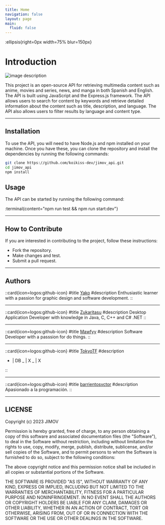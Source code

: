 ```yaml
---
title: Home
navigation: false
layout: page
main:
  fluid: false
---
```


:ellipsis{right=0px width=75% blur=150px}

# Introduction

![image description](https://3649716663-files.gitbook.io/~/files/v0/b/gitbook-x-prod.appspot.com/o/spaces%2FJTaA8UtbQA9Mn3IKor1y%2Fuploads%2Fgit-blob-e0e7378a871952c062a51ff5ccb7028f35440fce%2FJIMOV_logo.png?alt=media)

This project is an open-source API for retrieving multimedia content such as anime, movies and series, news, and manga in both Spanish and English. The API is built using JavaScript and the Express.js framework. The API allows users to search for content by keywords and retrieve detailed information about the content such as title, description, and language. The API also allows users to filter results by language and content type.

---

## Installation

To use the API, you will need to have Node.js and npm installed on your machine. Once you have these, you can clone the repository and install the dependencies by running the following commands:

```bash
git clone https://github.com/koikiss-dev/jimov_api.git
cd jimov_api
npm install
```

## Usage

The API can be started by running the following command:

:terminal{content="npm run test && npm run start:dev"}

---

## How to Contribute

If you are interested in contributing to the project, follow these instructions:

- Fork the repository.
- Make changes and test.
- Submit a pull request.

---

## Authors

::card{icon=logos:github-icon}
#title
[Yako](https://github.com/koikiss-dev)
#description
Enthusiastic learner with a passion for graphic design and software development.
::

---

::card{icon=logos:github-icon}
#title
[Zukaritasu](https://github.com/Zukaritasu)
#description
Desktop Application Developer with knowledge in Java, C, C++ and C# .NET
::

---

::card{icon=logos:github-icon}
#title
[Mawfyy](https://github.com/Mawfyy)
#description
Software Developer with a passsion for do things.
::

---

::card{icon=logos:github-icon}
#title
[TokyoTF](https://github.com/TokyoTF)
#description

- | DB _ | X _ | X

::

---

::card{icon=logos:github-icon}
#title
[barrientosvctor](https://github.com/barrientosvctor)
#description
Apasionado a la programación.
::

---

## LICENSE

Copyright (c) 2023 JIMOV

Permission is hereby granted, free of charge, to any person obtaining a copy of this software and associated documentation files (the "Software"), to deal in the Software without restriction, including without limitation the rights to use, copy, modify, merge, publish, distribute, sublicense, and/or sell copies of the Software, and to permit persons to whom the Software is furnished to do so, subject to the following conditions:

The above copyright notice and this permission notice shall be included in all copies or substantial portions of the Software.

THE SOFTWARE IS PROVIDED "AS IS", WITHOUT WARRANTY OF ANY KIND, EXPRESS OR IMPLIED, INCLUDING BUT NOT LIMITED TO THE WARRANTIES OF MERCHANTABILITY, FITNESS FOR A PARTICULAR PURPOSE AND NONINFRINGEMENT. IN NO EVENT SHALL THE AUTHORS OR COPYRIGHT HOLDERS BE LIABLE FOR ANY CLAIM, DAMAGES OR OTHER LIABILITY, WHETHER IN AN ACTION OF CONTRACT, TORT OR OTHERWISE, ARISING FROM, OUT OF OR IN CONNECTION WITH THE SOFTWARE OR THE USE OR OTHER DEALINGS IN THE SOFTWARE.
